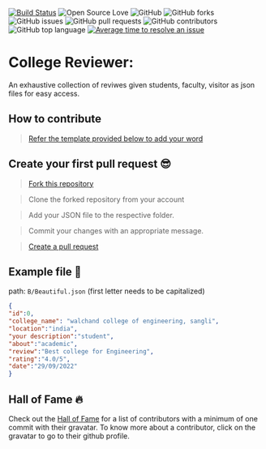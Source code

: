 [![Build Status](https://travis-ci.org/Shamshadz/Hacktoberfest.svg?branch=master)](https://travis-ci.org/Shamshadz/Hacktoberfest)
![Open Source Love](https://img.shields.io/badge/Open%20Source-%E2%9D%A4-red.svg)
![GitHub](https://img.shields.io/github/license/Shamshadz/Hacktoberfest.svg)
![GitHub forks](https://img.shields.io/github/forks/Shamshadz/Hacktoberfest.svg)
![GitHub issues](https://img.shields.io/github/issues/Shamshadz/Hacktoberfest.svg)
![GitHub pull requests](https://img.shields.io/github/issues-pr/Shamshadz/Hacktoberfest.svg)
![GitHub contributors](https://img.shields.io/github/contributors/Shamshadz/Hacktoberfest.svg)
![GitHub top language](https://img.shields.io/github/languages/top/Shamshadz/Hacktoberfest.svg)
[![Average time to resolve an issue](http://isitmaintained.com/badge/resolution/Shamshadz/Hacktoberfest.svg)](http://isitmaintained.com/project/Shamshadz/Hacktoberfest "Average time to resolve an issue")

# College Reviewer:

An exhaustive collection of reviwes given students, faculty, visitor as json files for easy access.


## How to contribute 

> [Refer the template provided below to add your word](https://github.com/gdscwce/college-reviews-api/blob/master/CONTRIBUTING.md)


## Create your first pull request :sunglasses:

> [Fork this repository](https://help.github.com/articles/fork-a-repo/)

>  Clone the forked repository from your account

> Add your JSON file to the respective folder.

> Commit your changes with an appropriate message.

> [Create a pull request](https://help.github.com/articles/creating-a-pull-request-from-a-fork/)

## Example file 🎃
path: `B/Beautiful.json` (first letter needs to be capitalized)
```json 
{
"id":0,
"college_name": "walchand college of engineering, sangli",
"location":"india",
"your description":"student",
"about":"academic",
"review":"Best college for Engineering",
"rating":"4.0/5",
"date":"29/09/2022"
}
```

## Hall of Fame :fire:

Check out the [Hall of Fame](https://Shamshadz.github.io/Hacktoberfest/Contributors_Page_Source/) for a list of contributors with a minimum of one commit with their gravatar. To know more about a contributor, click on the gravatar to go to their github profile.
